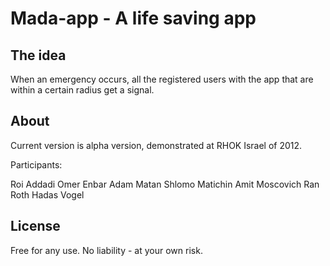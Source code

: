 Mada-app - A life saving app
============================

The idea
--------
When an emergency occurs, all the registered users with the app that are within a certain radius get a signal.

About
-----
Current version is alpha version, demonstrated at RHOK Israel of 2012.

Participants:

Roi Addadi
Omer Enbar 
Adam Matan
Shlomo Matichin 
Amit Moscovich 
Ran Roth
Hadas Vogel 
 
License
-------
Free for any use. No liability - at your own risk.
 
